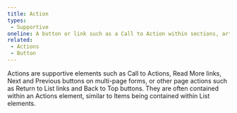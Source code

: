 ```yaml
---
title: Action
types:
 - Supportive
oneline: A button or link such as a Call to Action within sections, articles, or cards.
related:
 - Actions
 - Button
---
```


Actions are supportive elements such as Call to Actions, Read More links, Next and Previous buttons on multi-page forms, or other page actions such as Return to List links and Back to Top buttons. They are often contained within an Actions element, similar to Items being contained within List elements.
